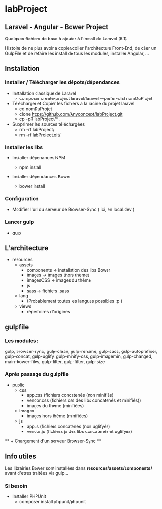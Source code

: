 # labProject
## Laravel - Angular - Bower Project

Quelques fichiers de base à ajouter à l'install de Laravel (5.1).

Histoire de ne plus avoir a copier/coller l'architecture Front-End, de céer un GulpFile et de refaire les install de tous les modules, installer Angular, ... 

## Installation

### Installer / Télécharger les dépots/dépendances
- Installation classique de Laravel
	- composer create-project laravel/laravel --prefer-dist nomDuProjet
- Télécharger et Copier les fichiers a la racine du projet laravel
	- cd nomDuProjet
	- clone https://github.com/Anyconcept/labProject.git
	- cp -pR labProject/* .
- Supprimer les sources téléchargées
	- rm -rf labProject/
	- rm -rf labProject.git/ 


### Installer les libs

- Installer dépenances NPM
	- npm install

- Installer dépendances Bower
	- bower install

### Configuration
- Modifier l'url du serveur de Browser-Sync ( ici, en local.dev )

### Lancer gulp
- gulp
 


## L'architecture 
- resources
	- assets
		- components 	-> installation des libs Bower
		- images 	-> images (hors thème)
		- imagesCSS	-> images du thème
		- js		
		- sass		-> fichiers .sass
	- lang
		- (Probablement toutes les langues possibles :p )
	- views 	
		- répertoires d'origines 



## gulpfile
### Les modules :
gulp, browser-sync, gulp-clean, gulp-rename, gulp-sass, gulp-autoprefixer, gulp-concat, gulp-uglify, gulp-minify-css, gulp-imagemin, gulp-changed, main-bower-files, gulp-filter, gulp-filter, gulp-size

### Après passage du gulpfile

- public
	- css
		- app.css (fichiers concatenés (non minifiés) 
		- vendor.css (fichiers css des libs concatenés et minifiés))
		- images du thème (minifiées)
	- images	
		- images hors thème  (minifiées)
	- js 		
		- app.js (fichiers concatenés (non uglifyés)
		- vendor.js (fichiers js des libs concatenés et uglifyés)


** + Chargement d'un serveur Browser-Sync **


## Info utiles
Les librairies Bower sont installées dans **resources/assets/components/**
avant d'etres traitées via gulp...

### Si besoin
- Installer PHPUnit
	- composer install phpunit/phpunit



